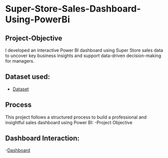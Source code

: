 # Super-Store-Sales-Dashboard-Using-PowerBi
## Project-Objective
I developed an interactive Power BI dashboard using Super Store sales data to uncover key business insights and support data-driven decision-making for managers.
## Dataset used:
- <a href="https://github.com/Srimankumar8465/Super-Store-Sales-Dashboard-Using-PowerBi/blob/d3c9f78822611fa799d95d9f6ece686467e7c1a9/SuperStore_Sales_Dataset.csv">Dataset</a>
## Process
This project follows a structured process to build a professional and insightful sales dashboard using Power BI:
-Project Objective








## Dashboard Interaction:
-<a href="https://github.com/Srimankumar8465/Super-Store-Sales-Dashboard-Using-PowerBi/commit/d3c9f78822611fa799d95d9f6ece686467e7c1a9">Dashboard</a>
